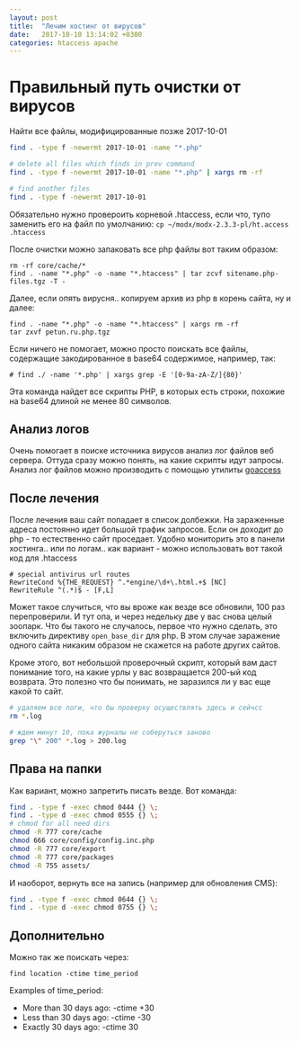 ```yaml
---
layout: post
title:  "Лечим хостинг от вирусов"
date:   2017-10-10 13:14:02 +0300
categories: htaccess apache
---
```


# Правильный путь очистки от вирусов

Найти все файлы, модифицированные позже 2017-10-01

```bash
find . -type f -newermt 2017-10-01 -name "*.php"

# delete all files which finds in prev command
find . -type f -newermt 2017-10-01 -name "*.php" | xargs rm -rf

# find another files
find . -type f -newermt 2017-10-01
```

Обязательно нужно провероить корневой .htaccess, если что, тупо заменить его на файл по умолчанию:
`cp ~/modx/modx-2.3.3-pl/ht.access .htaccess`

После очистки можно запаковать все php файлы вот таким образом:
```
rm -rf core/cache/*
find . -name "*.php" -o -name "*.htaccess" | tar zcvf sitename.php-files.tgz -T -
```

Далее, если опять вирусня.. копируем архив из php в корень сайта, ну и далее:

```
find . -name "*.php" -o -name "*.htaccess" | xargs rm -rf
tar zxvf petun.ru.php.tgz
```


Если ничего не помогает, можно просто поискать все файлы, содержащие закодированное в base64 содержимое, например, так:

`# find ./ -name '*.php' | xargs grep -E '[0-9a-zA-Z/]{80}'`

Эта команда найдет все скрипты PHP, в которых есть строки, похожие на base64 длиной не менее 80 символов.


## Анализ логов

Очень помогает в поиске источника вирусов анализ лог файлов веб сервера. Оттуда сразу можно понять, на какие скрипты идут запросы. Анализ лог файлов можно производить с помощью утилиты [goaccess](https://goaccess.io/)

## После лечения

После лечения ваш сайт попадает в список долбежки. На зараженные адреса постоянно идет большой трафик запросов. Если он доходит до php - то естественно сайт проседает. Удобно мониторить это в панели хостинга.. или по логам.. 
как вариант - можно использовать вот такой код для .htaccess

```
# special antivirus url routes
RewriteCond %{THE_REQUEST} ^.*engine/\d+\.html.+$ [NC]
RewriteRule ^(.*)$ - [F,L]
```

Может такое случиться, что вы вроже как везде все обновили, 100 раз перепроверили. И тут опа, и через недельку две у вас снова целый зоопарк. Что бы такого не случалось, первое что нужно сделать, это включить директиву `open_base_dir` для php. В этом случае заражение одного сайта никаким образом не скажется на работе других сайтов. 

Кроме этого, вот небольшой проверочный скрипт, который вам даст понимание того, на какие урлы у вас возвращается 200-ый код возврата. Это полезно что бы понимать, не заразился ли у вас еще какой то сайт.

```bash
# удаляем все логи, что бы проверку осуществлять здесь и сейчсс
rm *.log

# ждем минут 10, пока журналы не соберуться заново
grep "\" 200" *.log > 200.log
```

## Права на папки

Как вариант, можно запретить писать везде. Вот команда:
```bash
find . -type f -exec chmod 0444 {} \;
find . -type d -exec chmod 0555 {} \;
# chmod for all need dirs
chmod -R 777 core/cache
chmod 666 core/config/config.inc.php
chmod -R 777 core/export
chmod -R 777 core/packages
chmod -R 755 assets/
```

И наоборот, вернуть все на запись (например для обновления CMS):
```bash
find . -type f -exec chmod 0644 {} \;
find . -type d -exec chmod 0755 {} \;
```




## Дополнительно

Можно так же поискать через:

`find location -ctime time_period`

Examples of time_period:

- More than 30 days ago: -ctime +30
- Less than 30 days ago: -ctime -30
- Exactly 30 days ago: -ctime 30

